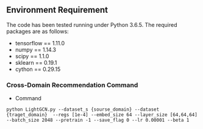 ## Environment Requirement
The code has been tested running under Python 3.6.5. The required packages are as follows:
* tensorflow == 1.11.0
* numpy == 1.14.3
* scipy == 1.1.0
* sklearn == 0.19.1
* cython == 0.29.15


### Cross-Domain Recommendation Command
* Command
```
python LightGCN.py --dataset_s {sourse_domain} --dataset {traget_domain}  --regs [1e-4] --embed_size 64 --layer_size [64,64,64] --batch_size 2048 --pretrain -1 --save_flag 0 --lr 0.00001 --beta 1
```

